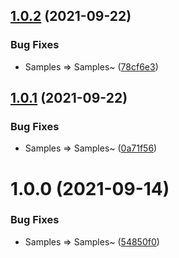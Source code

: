 ## [1.0.2](https://github.com/Vadimskyi/Unity-UI-Ripple-Vfx/compare/v1.0.1...v1.0.2) (2021-09-22)


### Bug Fixes

* Samples => Samples~ ([78cf6e3](https://github.com/Vadimskyi/Unity-UI-Ripple-Vfx/commit/78cf6e33d97253a1006315ae81d6496f256e18d1))

## [1.0.1](https://github.com/Vadimskyi/Unity-UI-Ripple-Vfx/compare/v1.0.0...v1.0.1) (2021-09-22)


### Bug Fixes

* Samples => Samples~ ([0a71f56](https://github.com/Vadimskyi/Unity-UI-Ripple-Vfx/commit/0a71f561db506400ccee1cb77d29f5cf64c2f59c))

# 1.0.0 (2021-09-14)


### Bug Fixes

* Samples => Samples~ ([54850f0](https://github.com/Vadimskyi/Unity-UI-Ripple-Vfx/commit/54850f0af3f703be88bc06b0ec8351102d29dfd7))
